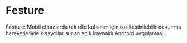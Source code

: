 # Festure
Festure: Mobil cihazlarda tek elle kullanım için özelleştirilebilir dokunma hareketleriyle kısayollar sunan açık kaynaklı Android uygulaması.
